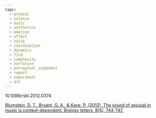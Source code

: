 ```yaml
---
tags:
  - arousal
  - valence
  - music
  - aesthetics
  - emotion
  - affect
  - noise
  - coordination
  - dynamics
  - film
  - complexity
  - narrative
  - perceptual_judgement
  - report
  - experiment
  - art
---
```

10.1098/rsbl.2012.0374

[Blumstein, D. T., Bryant, G. A., & Kaye, P. (2012). The sound of arousal in music is context-dependent. Biology letters, 8(5), 744-747.](https://royalsocietypublishing.org/doi/full/10.1098/rsbl.2012.0374?casa_token=qP5Ptx22wDQAAAAA%3AUu3rWByvcGOFxGSokxJ9WERgkqHQ-rTO0sKpsvuSNdZmqn9ED5iV4mpKAtTQv2X-djE-d_CEZi-Flg)
